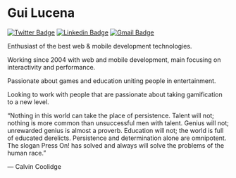 # Gui Lucena 

<!-- Full Stack Dev @Nonio. -->

[![Twitter Badge](https://img.shields.io/badge/-@lucenaBisk8s-ED5556?style=flat-square&labelColor=ED5556&logo=twitter&logoColor=white&link=https://twitter.com/lucenaBisk8s)](https://twitter.com/lucenaBisk8s) 
[![Linkedin Badge](https://img.shields.io/badge/-Gui%20Lucena-ED5556?style=flat-square&logo=Linkedin&logoColor=white&link=https://www.linkedin.com/in/guilherme-lucena-03b932127/)](https://www.linkedin.com/in/guilherme-lucena-03b932127/) 
[![Gmail Badge](https://img.shields.io/badge/-bisk8scode@gmail.com-ED5556?style=flat-square&logo=Gmail&logoColor=white&link=mailto:bisk8scode@gmail.com)](mailto:bisk8scode@gmail.com)

Enthusiast of the best web & mobile development technologies.
 
Working since 2004 with web and mobile development, main focusing on interactivity and performance. 

Passionate about games and education uniting people in entertainment. 

Looking to work with people that are passionate about taking gamification to a new level.

“Nothing in this world can take the place of persistence. Talent will not; nothing is more common than unsuccessful men with talent. Genius will not; unrewarded genius is almost a proverb. Education will not; the world is full of educated derelicts. Persistence and determination alone are omnipotent. The slogan Press On! has solved and always will solve the problems of the human race.”

― Calvin Coolidge